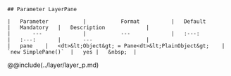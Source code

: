 ```div-parameter
## Parameter LayerPane

|	Parameter			|			Format			|	Default					|	Mandatory	|	Description				| 
|		---				|			---				|	:---:					|	:---:		|		---					|
|	pane	|	<dt>&lt;Object&gt; = Pane<dt>&lt;PlainObject&gt;	|	`new SimplePane()`	|	yes	|	&nbsp;	|
```

@@include(../layer/layer_p.md)
